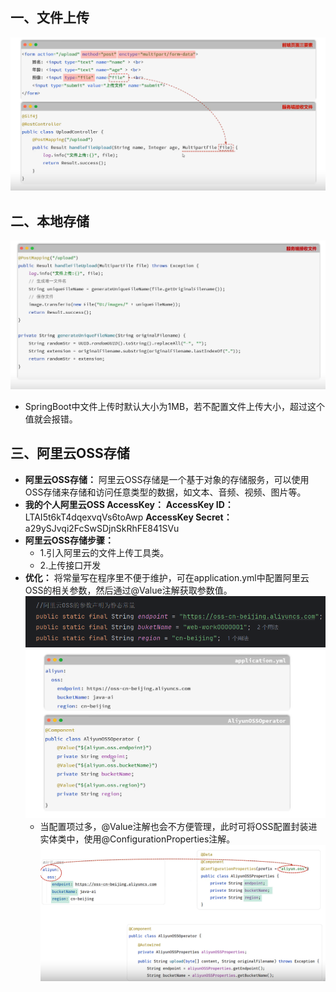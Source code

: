 ## 一、文件上传
![1748962212853](image/09.文件上传/1748962212853.png)
## 二、本地存储
![1748963745505](image/09.文件上传/1748963745505.png)
* SpringBoot中文件上传时默认大小为1MB，若不配置文件上传大小，超过这个值就会报错。
## 三、阿里云OSS存储
* **阿里云OSS存储：** 阿里云OSS存储是一个基于对象的存储服务，可以使用OSS存储来存储和访问任意类型的数据，如文本、音频、视频、图片等。
* **我的个人阿里云OSS AccessKey：**
**AccessKey ID：** LTAI5t6kT4dqexvqVs6toAwp
**AccessKey Secret：** a29ySJvqi2FcSwSDjnSkRhFE841SVu
* **阿里云OSS存储步骤：**
  * 1.引入阿里云的文件上传工具类。
  * 2.上传接口开发 
* **优化：** 将常量写在程序里不便于维护，可在application.yml中配置阿里云OSS的相关参数，然后通过@Value注解获取参数值。
  ![1749023652819](image/09.文件上传/1749023652819.png)
 ![1749023630326](image/09.文件上传/1749023630326.png)
  * 当配置项过多，@Value注解也会不方便管理，此时可将OSS配置封装进实体类中，使用@ConfigurationProperties注解。
  ![1749025777184](image/09.文件上传/1749025777184.png)